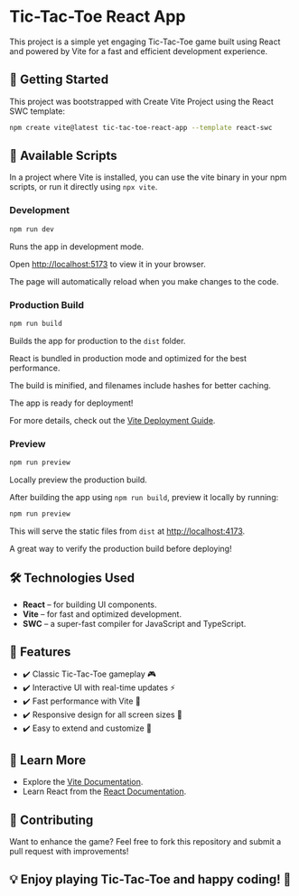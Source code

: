 # Tic-Tac-Toe React App

This project is a simple yet engaging Tic-Tac-Toe game built using React and powered by Vite for a fast and efficient development experience.

## 🚀 Getting Started

This project was bootstrapped with Create Vite Project using the React SWC template:

```sh
npm create vite@latest tic-tac-toe-react-app --template react-swc
```

## 📜 Available Scripts

In a project where Vite is installed, you can use the vite binary in your npm scripts, or run it directly using `npx vite`.

### Development

```sh
npm run dev
```

Runs the app in development mode.

Open [http://localhost:5173](http://localhost:5173) to view it in your browser.

The page will automatically reload when you make changes to the code.

### Production Build

```sh
npm run build
```

Builds the app for production to the `dist` folder.

React is bundled in production mode and optimized for the best performance.

The build is minified, and filenames include hashes for better caching.

The app is ready for deployment!

For more details, check out the [Vite Deployment Guide](https://vitejs.dev/guide/static-deploy.html).

### Preview

```sh
npm run preview
```

Locally preview the production build.

After building the app using `npm run build`, preview it locally by running:

```sh
npm run preview
```

This will serve the static files from `dist` at [http://localhost:4173](http://localhost:4173).

A great way to verify the production build before deploying!

## 🛠️ Technologies Used

- **React** – for building UI components.
- **Vite** – for fast and optimized development.
- **SWC** – a super-fast compiler for JavaScript and TypeScript.

## 🎯 Features

- ✔️ Classic Tic-Tac-Toe gameplay 🎮
- ✔️ Interactive UI with real-time updates ⚡
- ✔️ Fast performance with Vite 🚀
- ✔️ Responsive design for all screen sizes 📱
- ✔️ Easy to extend and customize 🎨

## 📖 Learn More

- Explore the [Vite Documentation](https://vitejs.dev/guide/).
- Learn React from the [React Documentation](https://reactjs.org/docs/getting-started.html).

## 📌 Contributing

Want to enhance the game? Feel free to fork this repository and submit a pull request with improvements!

## 💡 Enjoy playing Tic-Tac-Toe and happy coding! 🎉
